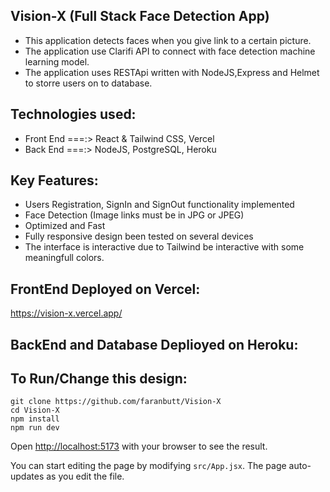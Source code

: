 ## Vision-X (Full Stack Face Detection App)
* This application detects faces when you give link to a certain picture.
* The application use Clarifi API to connect with face detection machine learning model.
* The application uses RESTApi written with NodeJS,Express and Helmet to storre users on to database.
## Technologies used:
* Front End ===:> React & Tailwind CSS, Vercel
* Back End ===:> NodeJS, PostgreSQL, Heroku 
## Key Features:
* Users Registration, SignIn and SignOut functionality implemented
* Face Detection (Image links must be in JPG or JPEG)
* Optimized and Fast
* Fully responsive design been tested on several devices
* The interface is interactive due to Tailwind be interactive with some meaningfull colors.

## FrontEnd Deployed on Vercel:
https://vision-x.vercel.app/

## BackEnd and Database Deplioyed on Heroku:

## To Run/Change this design:
```
git clone https://github.com/faranbutt/Vision-X
cd Vision-X
npm install
npm run dev
```
Open [http://localhost:5173](http://localhost:5173/) with your browser to see the result.

You can start editing the page by modifying `src/App.jsx`. The page auto-updates as you edit the file.


